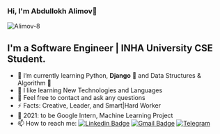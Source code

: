 ### Hi, I'm Abdullokh Alimov👋
<p align="left"> <img src="https://komarev.com/ghpvc/?username=Alimov-8" alt="Alimov-8" /> </p> 

## I'm a Software Engineer | INHA University CSE Student.

- 🔭 I’m currently learning Python, <b>Django</b> 🚀 and Data Structures & Algorithm 🤖
- 🌱 I like learning New Technologies and Languages
- 💬 Feel free to contact and ask any questions
- ⚡ Facts:  Creative, Leader, and Smart|Hard Worker 
- 👣 2021: to be Google Intern, Machine Learning Project
- 📫 How to reach me: 
[![Linkedin Badge](https://img.shields.io/badge/-LinkedIn-blue?style=flat-square&logo=Linkedin&logoColor=white&link=https://www.linkedin.com/in/yako-ism/)](https://www.linkedin.com/in/abdullokh-alimov-03a6701a7) 
[![Gmail Badge](https://img.shields.io/badge/-Gmail-c14438?style=flat-square&logo=Gmail&logoColor=white&link=mailto:Alimov.Abdullokh8@gamil.com)](mailto:Alimov.Abdullokh8@gamil.com) 
[![Telegram](https://img.shields.io/badge/-Telegram-2CA5E0?style=flat-square&logo=telegram&logoColor=white)](https://t.me/Alimov_8)


 
  
 

<!--
**Alimov-8/Alimov-8** is a ✨ _special_ ✨ repository because its `README.md` (this file) appears on your GitHub profile.

Here are some ideas to get you started:

- 🔭 I’m currently working on ...
- 🌱 I’m currently learning ...
- 👯 I’m looking to collaborate with other developers
- 🤔 I’m looking for help with ...
- 💬 Ask me about ...
- 📫 How to reach me: 
- 😄 Pronouns: ...
- ⚡ Fun fact: ...
- 🔮 <img src="https://media.giphy.com/media/WUlplcMpOCEmTGBtBW/giphy.gif" width="35">
-->
